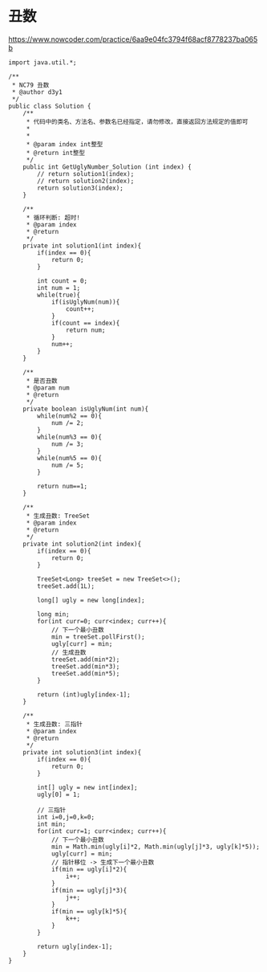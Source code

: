 # 丑数
https://www.nowcoder.com/practice/6aa9e04fc3794f68acf8778237ba065b

    import java.util.*;
    
    /**
     * NC79 丑数
     * @author d3y1
     */
    public class Solution {
        /**
         * 代码中的类名、方法名、参数名已经指定，请勿修改，直接返回方法规定的值即可
         *
         *
         * @param index int整型 
         * @return int整型
         */
        public int GetUglyNumber_Solution (int index) {
            // return solution1(index);
            // return solution2(index);
            return solution3(index);
        }
    
        /**
         * 循环判断: 超时!
         * @param index
         * @return
         */
        private int solution1(int index){
            if(index == 0){
                return 0;
            }
    
            int count = 0;
            int num = 1;
            while(true){
                if(isUglyNum(num)){
                    count++;
                }
                if(count == index){
                    return num;
                }
                num++;
            }
        }
    
        /**
         * 是否丑数
         * @param num
         * @return
         */
        private boolean isUglyNum(int num){
            while(num%2 == 0){
                num /= 2;
            }
            while(num%3 == 0){
                num /= 3;
            }
            while(num%5 == 0){
                num /= 5;
            }
    
            return num==1;
        }
    
        /**
         * 生成丑数: TreeSet
         * @param index
         * @return
         */
        private int solution2(int index){
            if(index == 0){
                return 0;
            }
    
            TreeSet<Long> treeSet = new TreeSet<>();
            treeSet.add(1L);
    
            long[] ugly = new long[index];
    
            long min;
            for(int curr=0; curr<index; curr++){
                // 下一个最小丑数
                min = treeSet.pollFirst();
                ugly[curr] = min;
                // 生成丑数
                treeSet.add(min*2);
                treeSet.add(min*3);
                treeSet.add(min*5);
            }
    
            return (int)ugly[index-1];
        }
    
        /**
         * 生成丑数: 三指针
         * @param index
         * @return
         */
        private int solution3(int index){
            if(index == 0){
                return 0;
            }
    
            int[] ugly = new int[index];
            ugly[0] = 1;
    
            // 三指针
            int i=0,j=0,k=0;
            int min;
            for(int curr=1; curr<index; curr++){
                // 下一个最小丑数
                min = Math.min(ugly[i]*2, Math.min(ugly[j]*3, ugly[k]*5));
                ugly[curr] = min;
                // 指针移位 -> 生成下一个最小丑数
                if(min == ugly[i]*2){
                    i++;
                }
                if(min == ugly[j]*3){
                    j++;
                }
                if(min == ugly[k]*5){
                    k++;
                }
            }
    
            return ugly[index-1];
        }
    }
    

